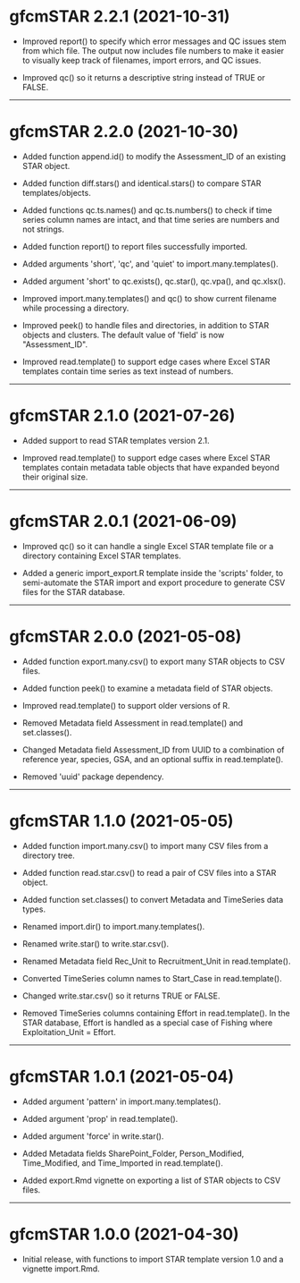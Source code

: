 # gfcmSTAR 2.2.1 (2021-10-31)

* Improved report() to specify which error messages and QC issues stem from
  which file. The output now includes file numbers to make it easier to visually
  keep track of filenames, import errors, and QC issues.

* Improved qc() so it returns a descriptive string instead of TRUE or FALSE.

---

# gfcmSTAR 2.2.0 (2021-10-30)

* Added function append.id() to modify the Assessment_ID of an existing STAR
  object.

* Added function diff.stars() and identical.stars() to compare STAR
  templates/objects.

* Added functions qc.ts.names() and qc.ts.numbers() to check if time series
  column names are intact, and that time series are numbers and not strings.

* Added function report() to report files successfully imported.

* Added arguments 'short', 'qc', and 'quiet' to import.many.templates().

* Added argument 'short' to qc.exists(), qc.star(), qc.vpa(), and qc.xlsx().

* Improved import.many.templates() and qc() to show current filename while
  processing a directory.

* Improved peek() to handle files and directories, in addition to STAR objects
  and clusters. The default value of 'field' is now "Assessment_ID".

* Improved read.template() to support edge cases where Excel STAR templates
  contain time series as text instead of numbers.

---

# gfcmSTAR 2.1.0 (2021-07-26)

* Added support to read STAR templates version 2.1.

* Improved read.template() to support edge cases where Excel STAR templates
  contain metadata table objects that have expanded beyond their original size.

---

# gfcmSTAR 2.0.1 (2021-06-09)

* Improved qc() so it can handle a single Excel STAR template file or a
  directory containing Excel STAR templates.

* Added a generic import_export.R template inside the 'scripts' folder, to
  semi-automate the STAR import and export procedure to generate CSV files for
  the STAR database.

---

# gfcmSTAR 2.0.0 (2021-05-08)

* Added function export.many.csv() to export many STAR objects to CSV files.

* Added function peek() to examine a metadata field of STAR objects.

* Improved read.template() to support older versions of R.

* Removed Metadata field Assessment in read.template() and set.classes().

* Changed Metadata field Assessment_ID from UUID to a combination of reference
  year, species, GSA, and an optional suffix in read.template().

* Removed 'uuid' package dependency.

---

# gfcmSTAR 1.1.0 (2021-05-05)

* Added function import.many.csv() to import many CSV files from a directory
  tree.

* Added function read.star.csv() to read a pair of CSV files into a STAR object.

* Added function set.classes() to convert Metadata and TimeSeries data types.

* Renamed import.dir() to import.many.templates().

* Renamed write.star() to write.star.csv().

* Renamed Metadata field Rec_Unit to Recruitment_Unit in read.template().

* Converted TimeSeries column names to Start_Case in read.template().

* Changed write.star.csv() so it returns TRUE or FALSE.

* Removed TimeSeries columns containing Effort in read.template(). In the STAR
  database, Effort is handled as a special case of Fishing where
  Exploitation_Unit = Effort.

---

# gfcmSTAR 1.0.1 (2021-05-04)

* Added argument 'pattern' in import.many.templates().

* Added argument 'prop' in read.template().

* Added argument 'force' in write.star().

* Added Metadata fields SharePoint_Folder, Person_Modified, Time_Modified, and
  Time_Imported in read.template().

* Added export.Rmd vignette on exporting a list of STAR objects to CSV files.

---

# gfcmSTAR 1.0.0 (2021-04-30)

* Initial release, with functions to import STAR template version 1.0 and a
  vignette import.Rmd.
